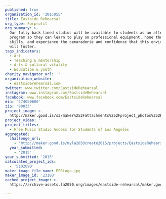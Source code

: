 ```yaml
---
published: true
organization_id: '2015055'
title: Eastside Rehearsal
org_type: Forprofit
org_summary: >-
  Our fully back lined studios will be available to students as an after school
  program so they can learn to play on professional equipment, hone their music
  skills, and experience the camaraderie and confidence that this environment
  will foster.
tags_indicators:
  - Art
  - Teaching & mentorship
  - Arts & cultural vitality
  - Education & youth
charity_navigator_url: ''
organization_website:
  - eastsiderehearsal.com
twitter: www.twitter.com/EastsideRehearsal
instagram: www.instagram.com/EastsideRehearsal
facebook: www.facebook.com/EastsideRehearsal
ein: '474050600'
zip: '90033'
project_image: >-
  http://maker.good.is/s3/maker%252Fattachments%252Fproject_photos%252Fimages%252F23180%252Fdisplay%252FESRLogo.jpg=c570x385
project_video: ''
project_titles:
  - Free Music Studio Access for Students of Los Angeles
aggregated:
  challenge_url:
    - 'http://maker.good.is/myla2050create2015/projects/EastsideRehearsal.html'
  year_submitted:
    - '2015'
year_submitted: '2015'
calculated_project_ids:
  - '5102090'
maker_image_file_name: ESRLogo.jpg
maker_image_id: '23180'
cached_project_image: >-
  https://archive-assets.la2050.org/images/eastside-rehearsal/maker.good.is/s3/maker%252Fattachments%252Fproject_photos%252Fimages%252F23180%252Fdisplay%252FESRLogo.jpg=c570x385.jpg

---
```

